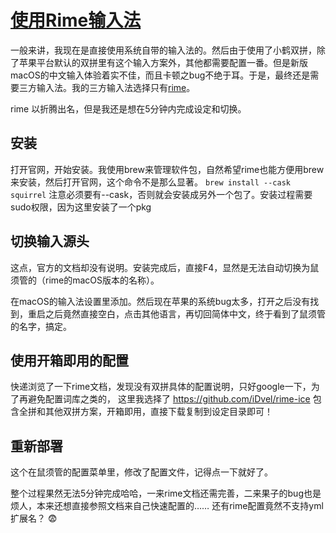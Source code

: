 # [使用Rime输入法](https://github.com/shyn/shyn.github.io/issues/12)

一般来讲，我现在是直接使用系统自带的输入法的。然后由于使用了小鹤双拼，除了苹果平台默认的双拼里有这个输入方案外，其他都需要配置一番。但是新版macOS的中文输入体验着实不佳，而且卡顿之bug不绝于耳。于是，最终还是需要三方输入法。我的三方输入法选择只有[rime](https://rime.im)。

rime 以折腾出名，但是我还是想在5分钟内完成设定和切换。

## 安装

打开官网，开始安装。我使用brew来管理软件包，自然希望rime也能方便用brew来安装，然后打开官网，这个命令不是那么显著。
`brew install --cask squirrel`
注意必须要有--cask，否则就会安装成另外一个包了。安装过程需要sudo权限，因为这里安装了一个pkg

## 切换输入源头
这点，官方的文档却没有说明。安装完成后，直接F4，显然是无法自动切换为鼠须管的（rime的macOS版本的名称）。

在macOS的输入法设置里添加。然后现在苹果的系统bug太多，打开之后没有找到，重启之后竟然直接空白，点击其他语言，再切回简体中文，终于看到了鼠须管的名字，搞定。

## 使用开箱即用的配置

快递浏览了一下rime文档，发现没有双拼具体的配置说明，只好google一下，为了再避免配置词库之类的，
这里我选择了 https://github.com/iDvel/rime-ice 包含全拼和其他双拼方案，开箱即用，直接下载复制到设定目录即可！

## 重新部署

这个在鼠须管的配置菜单里，修改了配置文件，记得点一下就好了。

整个过程果然无法5分钟完成哈哈，一来rime文档还需完善，二来果子的bug也是烦人，本来还想直接参照文档来自己快速配置的…… 还有rime配置竟然不支持yml扩展名？ :fearful: